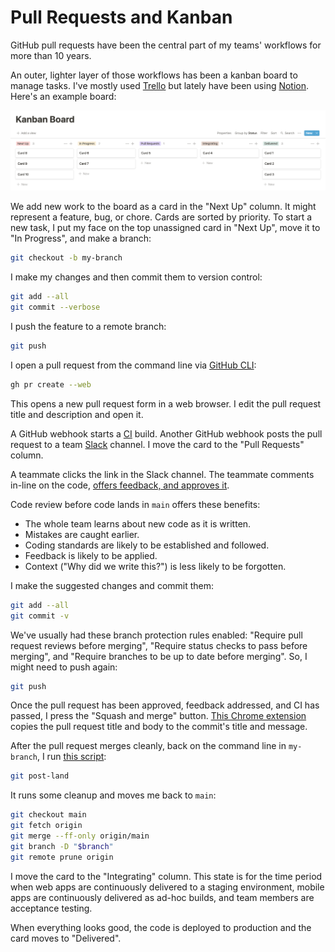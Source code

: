 # Pull Requests and Kanban

GitHub pull requests have been the central part of
my teams' workflows for more than 10 years.

An outer, lighter layer of those workflows
has been a kanban board to manage tasks.
I've mostly used [Trello](https://trello.com)
but lately have been using [Notion](https://notion.so).
Here's an example board:

![Kanban board](/images/kanban-board.png)

We add new work to the board as a card in the "Next Up" column.
It might represent a feature, bug, or chore.
Cards are sorted by priority.
To start a new task,
I put my face on the top unassigned card in "Next Up",
move it to "In Progress",
and make a branch:

```bash
git checkout -b my-branch
```

I make my changes and then commit them to version control:

```bash
git add --all
git commit --verbose
```

I push the feature to a remote branch:

```bash
git push
```

I open a pull request from the command line
via [GitHub CLI](https://cli.github.com/):

```bash
gh pr create --web
```

This opens a new pull request form in a web browser.
I edit the pull request title and description and open it.

A GitHub webhook starts a
[CI](https://www.martinfowler.com/articles/continuousIntegration.html) build.
Another GitHub webhook posts the pull request to a team
[Slack](https://slack.com) channel.
I move the card to the "Pull Requests" column.

A teammate clicks the link in the Slack channel.
The teammate comments in-line on the code,
[offers feedback, and approves it][pr].

[pr]: https://help.github.com/articles/about-pull-request-reviews/

Code review before code lands in `main` offers these benefits:

- The whole team learns about new code as it is written.
- Mistakes are caught earlier.
- Coding standards are likely to be established and followed.
- Feedback is likely to be applied.
- Context ("Why did we write this?") is less likely to be forgotten.

I make the suggested changes and commit them:

```bash
git add --all
git commit -v
```

We've usually had these branch protection rules enabled:
"Require pull request reviews before merging",
"Require status checks to pass before merging",
and "Require branches to be up to date before merging".
So, I might need to push again:

```bash
git push
```

Once the pull request has been approved, feedback addressed, and CI has passed,
I press the "Squash and merge" button.
[This Chrome extension](https://github.com/croaky/laptop/blob/main/chrome/github-pr.js)
copies the pull request title and body to the commit's title and message.

After the pull request merges cleanly,
back on the command line in `my-branch`, I run
[this script](https://github.com/croaky/laptop/blob/main/bin/git-post-land):

```bash
git post-land
```

It runs some cleanup and moves me back to `main`:

```bash
git checkout main
git fetch origin
git merge --ff-only origin/main
git branch -D "$branch"
git remote prune origin
```

I move the card to the "Integrating" column.
This state is for the time period when
web apps are continuously delivered to a staging environment,
mobile apps are continuously delivered as ad-hoc builds,
and team members are acceptance testing.

When everything looks good,
the code is deployed to production and the card moves to "Delivered".
